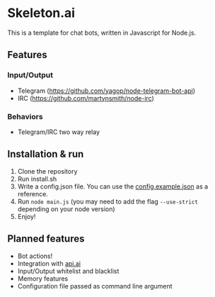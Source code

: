 # Skeleton.ai

This is a template for chat bots, written in Javascript for Node.js.

## Features
### Input/Output
* Telegram (https://github.com/yagop/node-telegram-bot-api)
* IRC (https://github.com/martynsmith/node-irc)

### Behaviors
* Telegram/IRC two way relay

## Installation & run
1. Clone the repository
2. Run install.sh
3. Write a config.json file. You can use the [config.example.json](https://github.com/Jei/skeleton.ai/blob/master/config.example.json) as a reference.
4. Run `node main.js` (you may need to add the flag `--use-strict` depending on your node version)
5. Enjoy!

## Planned features
* Bot actions!
* Integration with [api.ai](https://api.ai/)
* Input/Output whitelist and blacklist
* Memory features
* Configuration file passed as command line argument
